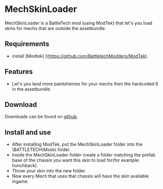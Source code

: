 # MechSkinLoader
MechSkinLoader is a BattleTech mod (using ModTek) that let's you load skins for mechs that are outside the assetbundle.

## Requirements
* install [Modtek] ](https://github.com/BattletechModders/ModTek).

## Features
- Let's you laod more paintshemes for your mechs then the hardcoded 6 in the assetbundle.

## Download
Downloads can be found on [github](https://github.com/Morphyum/MechSkinLoader/releases).
   
## Install and use
- After installing ModTek, put the MechSkinLoader folder into the \BATTLETECH\Mods\ folder.
- Inside the MechSkinLoader folder create a folder matching the prefab base of the chassis you want this skin to load for(for example: hunchback).
- Throw your skin into the new folder.
- Now every Mech that uses that chassis will have the skin available ingame.